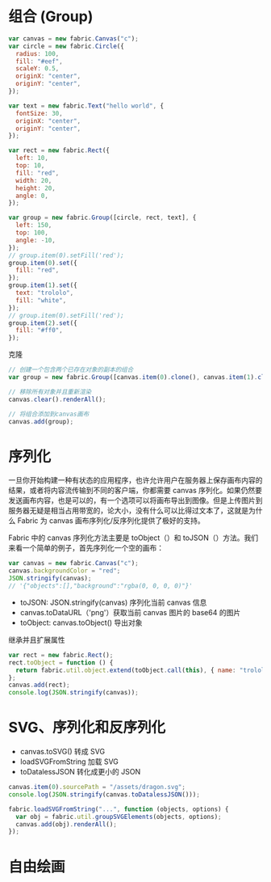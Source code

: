 # 组合 (Group)

```js
var canvas = new fabric.Canvas("c");
var circle = new fabric.Circle({
  radius: 100,
  fill: "#eef",
  scaleY: 0.5,
  originX: "center",
  originY: "center",
});

var text = new fabric.Text("hello world", {
  fontSize: 30,
  originX: "center",
  originY: "center",
});

var rect = new fabric.Rect({
  left: 10,
  top: 10,
  fill: "red",
  width: 20,
  height: 20,
  angle: 0,
});

var group = new fabric.Group([circle, rect, text], {
  left: 150,
  top: 100,
  angle: -10,
});
// group.item(0).setFill('red');
group.item(0).set({
  fill: "red",
});
group.item(1).set({
  text: "trololo",
  fill: "white",
});
// group.item(0).setFill('red');
group.item(2).set({
  fill: "#ff0",
});
```

克隆

```js
// 创建一个包含两个已存在对象的副本的组合
var group = new fabric.Group([canvas.item(0).clone(), canvas.item(1).clone()]);

// 移除所有对象并且重新渲染
canvas.clear().renderAll();

// 将组合添加到canvas画布
canvas.add(group);
```

# 序列化

一旦你开始构建一种有状态的应用程序，也许允许用户在服务器上保存画布内容的结果，或者将内容流传输到不同的客户端，你都需要 canvas 序列化。如果仍然要发送画布内容，也是可以的，有一个选项可以将画布导出到图像。但是上传图片到服务器无疑是相当占用带宽的，论大小，没有什么可以比得过文本了，这就是为什么 Fabric 为 canvas 画布序列化/反序列化提供了极好的支持。

Fabric 中的 canvas 序列化方法主要是 toObject（）和 toJSON（）方法。我们来看一个简单的例子，首先序列化一个空的画布：

```js
var canvas = new fabric.Canvas("c");
canvas.backgroundColor = "red";
JSON.stringify(canvas);
// '{"objects":[],"background":"rgba(0, 0, 0, 0)"}'
```

- toJSON: JSON.stringify(canvas) 序列化当前 canvas 信息
- canvas.toDataURL（'png'）获取当前 canvas 图片的 base64 的图片
- toObject: canvas.toObject() 导出对象

继承并且扩展属性

```js
var rect = new fabric.Rect();
rect.toObject = function () {
  return fabric.util.object.extend(toObject.call(this), { name: "trololo" });
};
canvas.add(rect);
console.log(JSON.stringify(canvas));
```

# SVG、序列化和反序列化

- canvas.toSVG() 转成 SVG
- loadSVGFromString 加载 SVG
- toDatalessJSON 转化成更小的 JSON

```js
canvas.item(0).sourcePath = "/assets/dragon.svg";
console.log(JSON.stringify(canvas.toDatalessJSON()));
```

```js
fabric.loadSVGFromString("...", function (objects, options) {
  var obj = fabric.util.groupSVGElements(objects, options);
  canvas.add(obj).renderAll();
});
```


# 自由绘画


